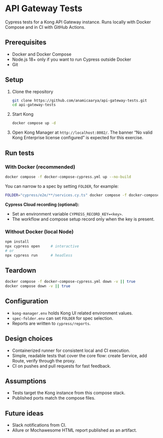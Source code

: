 # API Gateway Tests

Cypress tests for a Kong API Gateway instance. Runs locally with Docker Compose and in CI with GitHub Actions.

## Prerequisites
- Docker and Docker Compose
- Node.js 18+ only if you want to run Cypress outside Docker
- Git

## Setup
1. Clone the repository
   ```bash
   git clone https://github.com/anamicaarya/api-gateway-tests.git
   cd api-gateway-tests
   ```
2. Start Kong
   ```bash
   docker compose up -d
   ```
3. Open Kong Manager at `http://localhost:8002/`.
   The banner “No valid Kong Enterprise license configured” is expected for this exercise.

## Run tests

### With Docker (recommended)
```bash
docker compose -f docker-compose-cypress.yml up --no-build
```

You can narrow to a spec by setting `FOLDER`, for example:
```bash
FOLDER="cypress/e2e/**/services.cy.ts" docker compose -f docker-compose-cypress.yml up --no-build
```

**Cypress Cloud recording (optional):**
- Set an environment variable `CYPRESS_RECORD_KEY=<key>`.
- The workflow and compose setup record only when the key is present.

### Without Docker (local Node)
```bash
npm install
npx cypress open     # interactive
# or
npx cypress run      # headless
```

## Teardown
```bash
docker compose -f docker-compose-cypress.yml down -v || true
docker compose down -v || true
```

## Configuration
- `kong-manager.env` holds Kong UI related environment values.
- `spec-folder.env` can set `FOLDER` for spec selection.
- Reports are written to `cypress/reports`.

## Design choices
- Containerized runner for consistent local and CI execution.
- Simple, readable tests that cover the core flow: create Service, add Route, verify through the proxy.
- CI on pushes and pull requests for fast feedback.

## Assumptions
- Tests target the Kong instance from this compose stack.
- Published ports match the compose files.

## Future ideas
- Slack notifications from CI.
- Allure or Mochawesome HTML report published as an artifact.
